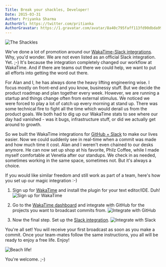 ```yaml
---
Title: Break your shackles, Developer!
Date: 2015-03-31
Author: Priyanka Sharma
AuthorUrl: https://twitter.com/pritianka
AuthorGravatar: https://1.gravatar.com/avatar/8a40c795faff113fd90dbda994d43156
---
```

![The Shackles](https://wakatime.com/static/img/blog/office.png "The Shackles")

We've done a lot of promotion around our [WakaTime-Slack integrations](https://wakatime.com/integrations).  Why, you'd wonder.  We are not even listed as an official Slack integration.  Yet. ;-)  It's because the integration completely changed our workflow at WakaTime.  And if there are teams out there we could help, we want to put all efforts into getting the word out there. 

For Alan and I, he has always done the heavy lifting engineering wise.  I focus mostly on front-end and you know, businessy stuff.  But we decide the product roadmap and plan together every week.  However, we are running a startup and things change often from external stimulus.  We noticed we were forced to play a lot of catch up every morning at stand up.  There was some technical fire to fight all the time which would derail us from the product goals.  We both had to dig up our WakaTime stats to see where our day had vanished - was it bugs, infrastructure stuff, or did we actually get around to growth. 

So we built the WakaTime integrations for [GitHub + Slack](https://wakatime.com/integrations) to make our lives easier.  Now we could suddenly see in real-time when a commit was made and how much time it cost.  Alan and I weren't even chained to our desks anymore.  He can now set up shop at his favorite, Philz Coffee, while I made myself comfortable at Venetia after our standups.  We check in as needed, sometimes working in the same space, sometimes not.  But it's always a choice. 

If you would like similar freedom and still work as part of a team, here's how you set up our magic integration :-)

1.  Sign up for [WakaTime](https://wakatime.com) and install the plugin for your text editor/IDE.  Duh!
![Sign up for WakaTime](https://wakatime.com/static/img/blog/lp.png "The Shackles")

2.  Go to the [WakaTime dashboard](https://wakatime.com/dashboard) and integrate with GitHub for the projects you want to broadcast commits from. 
![Integrate with GitHub](https://wakatime.com/static/img/blog/gh-integrate.png "Integrate with GitHub")

3.  Now the final step.  Set up the [Slack integration](https://wakatime.com/integrations/slack).
![Integrate with Slack](https://wakatime.com/static/img/blog/slack-integration.png "Integrate with Slack")

You're all set!  You will receive your first broadcast as soon as you make a commit.  Once your team-mates follow the same instructions, you all will be ready to enjoy a free life.  Enjoy!

![Beach life!](https://wakatime.com/static/img/blog/beach-working.jpg "Beach life!")


You're welcome. ;-)
